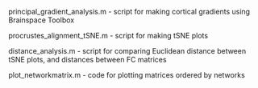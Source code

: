 principal_gradient_analysis.m - script for making cortical gradients using Brainspace Toolbox

procrustes_alignment_tSNE.m - script for making tSNE plots

distance_analysis.m - script for comparing Euclidean distance between tSNE plots, and distances between FC matrices

plot_networkmatrix.m - code for plotting matrices ordered by networks

